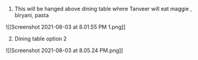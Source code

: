 1. This will be hanged above dining table where Tanveer will eat maggie , biryani, pasta

![[Screenshot 2021-08-03 at 8.01.55 PM 1.png]]

2. Dining table option 2

![[Screenshot 2021-08-03 at 8.05.24 PM.png]]